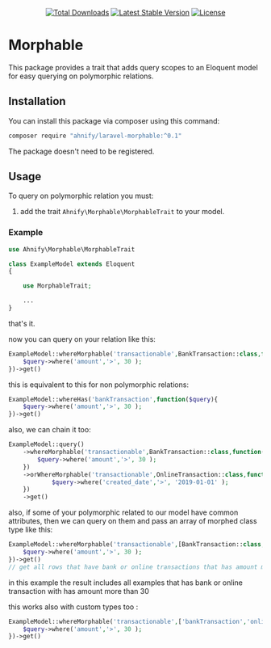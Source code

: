 <p align="center">
<a href="https://packagist.org/packages/ahnify/laravel-morphable" target="_blank"><img src="https://poser.pugx.org/ahnify/laravel-morphable/d/total.svg" alt="Total Downloads"></a>
<a href="https://packagist.org/packages/ahnify/laravel-morphable" target="_blank"><img src="https://poser.pugx.org/ahnify/laravel-morphable/v/stable.svg" alt="Latest Stable Version"></a>
<a href="https://packagist.org/packages/ahnify/laravel-morphable" target="_blank"><img src="https://poser.pugx.org/ahnify/laravel-morphable/license.svg" alt="License"></a>
</p>

# Morphable

This package provides a trait that adds query scopes to an Eloquent model for easy querying on polymorphic relations.


## Installation

You can install this package via composer using this command:

```bash
composer require "ahnify/laravel-morphable:^0.1"
```

The package doesn't need to be registered.

## Usage
To query on polymorphic relation  you must:
1. add the trait `Ahnify\Morphable\MorphableTrait` to your model.

### Example

```php
use Ahnify\Morphable\MorphableTrait

class ExampleModel extends Eloquent
{

    use MorphableTrait;

    ...
}
```
that's it.

now you can query on your relation like this:

```php
ExampleModel::whereMorphable('transactionable',BankTransaction::class,function($query){
    $query->where('amount','>', 30 );
})->get()
```

this is equivalent to this for non polymorphic relations:

```php
ExampleModel::whereHas('bankTransaction',function($query){
    $query->where('amount','>', 30 );
})->get()
```
also, we can chain it too:
```php
ExampleModel::query()
    ->whereMorphable('transactionable',BankTransaction::class,function($query){
        $query->where('amount','>', 30 );
    })
    ->orWhereMorphable('transactionable',OnlineTransaction::class,function($query){
            $query->where('created_date','>', '2019-01-01' );
    })
    ->get()
```
also, if some of your polymorphic related to our model have common attributes, then we can query on them and pass an array of morphed class type like this:
```php
ExampleModel::whereMorphable('transactionable',[BankTransaction::class,OnlineTransaction::class],function($query){
    $query->where('amount','>', 30 );
})->get()
// get all rows that have bank or online transactions that has amount more than 30  
```
in this example the result includes all examples that has bank or online transaction with has amount more than 30  

this works also with custom types too : 
 ```php
 ExampleModel::whereMorphable('transactionable',['bankTransaction','onlineTransaction'],function($query){
     $query->where('amount','>', 30 );
 })->get()
 ```
